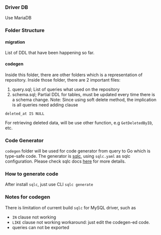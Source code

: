 ### Driver DB
Use MariaDB

### Folder Structure

#### migration
List of DDL that have been happening so far.


#### codegen
Inside this folder, there are other folders which is a representation of repository.
Inside those folder, there are 2 important files:
1. query.sql; List of queries what used on the repository
2. schema.sql; Partial DDL for tables, must be updated every time there is a schema change.
Note: Since using soft delete method, the implication is all queries need adding clause
```
deleted_at IS NULL
```
For retrieving deleted data, will be use other function, e.g `GetDeletedByID`, etc.


### Code Generator

`codegen` folder will be used for code generator from query to Go which is type-safe code.
The generator is [sqlc](https://github.com/kyleconroy/sqlc), using `sqlc.yaml` as sqlc configuration.
Please check sqlc docs [here](https://docs.sqlc.dev/en/stable/) for more details.

### How to generate code
After install `sqlc`, just use CLI `sqlc generate`

### Notes for codegen
There is limitation of current build `sqlc` for MySQL driver, such as
- `IN` clause not working
- `LIKE` clause not working 
        workaround: just edit the codegen-ed code.
- queries can not be exported
